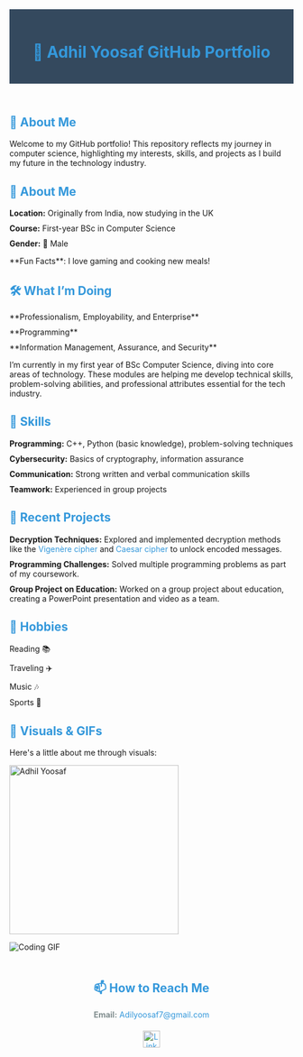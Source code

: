 <!DOCTYPE html>
<html lang="en">

<head>
  <meta charset="UTF-8">
  <meta name="viewport" content="width=device-width, initial-scale=1.0">
  <title>Adhil Yoosaf GitHub Portfolio</title>
  <style>
    /* Define color variables */
    :root {
      --primary-color: #3498db; /* Blue for links and buttons */
      --secondary-color: #2ecc71; /* Green for highlights */
      --accent-color: #f39c12; /* Yellow for attention */
      --text-color: #2c3e50; /* Dark text color */
      --header-bg-color: #34495e; /* Darker header background */
      --button-bg-color: #e74c3c; /* Red for buttons */
      --button-hover-bg-color: #c0392b; /* Darker red on hover */
    }

    body {
      color: var(--text-color);
      font-family: Arial, sans-serif;
      margin: 0;
      padding: 20px;
    }

    h1,
    h2 {
      color: var(--primary-color);
    }

    h3 {
      color: var(--secondary-color);
    }

    a {
      color: var(--primary-color);
      text-decoration: none;
    }

    a:hover {
      color: var(--accent-color);
    }

    header {
      background-color: var(--header-bg-color);
      padding: 20px;
      text-align: center;
    }

    section {
      margin: 20px 0;
    }

    .button {
      background-color: var(--button-bg-color);
      color: white;
      padding: 10px 20px;
      border: none;
      cursor: pointer;
      font-size: 16px;
      border-radius: 5px;
    }

    .button:hover {
      background-color: var(--button-hover-bg-color);
    }

    ul {
      list-style-type: none;
      padding: 0;
    }

    ul li {
      margin: 10px 0;
    }

    footer {
      text-align: center;
      margin-top: 50px;
      color: #7f8c8d;
    }

    .social-links img {
      width: 30px;
      margin: 0 10px;
    }

    .social-links {
      display: flex;
      justify-content: center;
      margin-top: 20px;
    }
  </style>
</head>

<body>

  <header>
    <h1>🌟 Adhil Yoosaf GitHub Portfolio</h1>
  </header>

  <section>
    <h2>👋 About Me</h2>
    <p>Welcome to my GitHub portfolio! This repository reflects my journey in computer science, highlighting my interests, skills, and projects as I build my future in the technology industry.</p>
  </section>

  <section>
    <h2>👀 About Me</h2>
    <ul>
      <li><strong>Location:</strong> Originally from India, now studying in the UK</li>
      <li><strong>Course:</strong> First-year BSc in Computer Science</li>
      <li><strong>Gender:</strong> 🧑 Male</li>
    </ul>
    <p>**Fun Facts**: I love gaming and cooking new meals!</p>
  </section>

  <section>
    <h2>🛠️ What I’m Doing</h2>
    <ul>
      <li>**Professionalism, Employability, and Enterprise**</li>
      <li>**Programming**</li>
      <li>**Information Management, Assurance, and Security**</li>
    </ul>
    <p>I’m currently in my first year of BSc Computer Science, diving into core areas of technology. These modules are helping me develop technical skills, problem-solving abilities, and professional attributes essential for the tech industry.</p>
  </section>

  <section>
    <h2>🧠 Skills</h2>
    <ul>
      <li><strong>Programming:</strong> C++, Python (basic knowledge), problem-solving techniques</li>
      <li><strong>Cybersecurity:</strong> Basics of cryptography, information assurance</li>
      <li><strong>Communication:</strong> Strong written and verbal communication skills</li>
      <li><strong>Teamwork:</strong> Experienced in group projects</li>
    </ul>
  </section>

  <section>
    <h2>🔨 Recent Projects</h2>
    <ul>
      <li><strong>Decryption Techniques:</strong> Explored and implemented decryption methods like the <a href="https://en.wikipedia.org/wiki/Vigen%C3%A8re_cipher" target="_blank">Vigenère cipher</a> and <a href="https://en.wikipedia.org/wiki/Caesar_cipher" target="_blank">Caesar cipher</a> to unlock encoded messages.</li>
      <li><strong>Programming Challenges:</strong> Solved multiple programming problems as part of my coursework.</li>
      <li><strong>Group Project on Education:</strong> Worked on a group project about education, creating a PowerPoint presentation and video as a team.</li>
    </ul>
  </section>

  <section>
    <h2>🌱 Hobbies</h2>
    <ul>
      <li>Reading 📚</li>
      <li>Traveling ✈️</li>
      <li>Music 🎶</li>
      <li>Sports 🏀</li>
    </ul>
  </section>

  <section>
    <h2>📸 Visuals & GIFs</h2>
    <p>Here's a little about me through visuals:</p>
    <img src="https://via.placeholder.com/300" alt="Adhil Yoosaf" width="300">
    <p><img src="https://media.giphy.com/media/vFKqnCdLPNOKc/giphy.gif" alt="Coding GIF"></p>
  </section>

  <footer>
    <h2>📫 How to Reach Me</h2>
    <p><strong>Email:</strong> <a href="mailto:Adilyoosaf7@gmail.com" style="color: var(--primary-color);">Adilyoosaf7@gmail.com</a></p>
    <div class="social-links">
      <a href="https://www.linkedin.com/in/adhil-yoosaf-9b2889293" target="_blank"><img src="https://img.shields.io/badge/LinkedIn-%230077B5?style=for-the-badge&logo=linkedin&logoColor=white" alt="LinkedIn"></a>
    </div>
  </footer>

</body>

</html>



